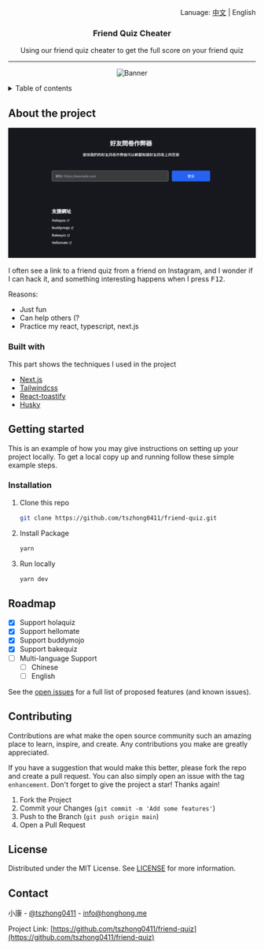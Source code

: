 <p align="right">Lanuage: <a href="./README.zh-tw.md">中文</a> | English</p>
<div align="center">
  <h3 align="center">Friend Quiz Cheater</h3>
  <p align="center">
    Using our friend quiz cheater to get the full score on your friend quiz
  </p>
  <hr />
  <p align="center">
  <img src="https://socialify.git.ci/tszhong0411/friend-quiz/image?font=KoHo&forks=1&issues=1&logo=https%3A%2F%2Fhonghong.me%2Fstatic%2Fimages%2Flogo%2Flogo-black.png&name=1&owner=1&pattern=Brick%20Wall&pulls=1&stargazers=1&theme=Dark"  alt="Banner">
  </p>
</div>
<details>
  <summary>Table of contents</summary>
  <ol>
    <li>
      <a href="#about-the-project">About the project</a>
      <ul>
        <li><a href="#built-with">Built With</a></li>
      </ul>
    </li>
    <li>
      <a href="#getting-started">Getting Started</a>
      <ul>
        <li><a href="#installation">Installation</a></li>
      </ul>
    </li>
    <li><a href="#roadmap">Roadmap</a></li>
    <li><a href="#contributing">Contributing</a></li>
    <li><a href="#license">License</a></li>
    <li><a href="#contact">Contact</a></li>
  </ol>
</details>

<!-- ABOUT THE PROJECT -->

## About the project

<p align="center">
  <img src="./public/static/images/screenshot/2022-03-08_03-26-38.png">
</p>

I often see a link to a friend quiz from a friend on Instagram, and I wonder if I can hack it, and something interesting happens when I press <kbd>F12</kbd>.

Reasons:

- Just fun
- Can help others (?
- Practice my react, typescript, next.js

### Built with

This part shows the techniques I used in the project

- [Next.js](https://nextjs.org/)
- [Tailwindcss](https://tailwindcss.com/)
- [React-toastify](https://github.com/fkhadra/react-toastify)
- [Husky](https://github.com/typicode/husky)

<!-- GETTING STARTED -->

## Getting started

This is an example of how you may give instructions on setting up your project locally. To get a local copy up and running follow these simple example steps.

### Installation

1. Clone this repo
   ```sh
   git clone https://github.com/tszhong0411/friend-quiz.git
   ```
2. Install Package
   ```sh
   yarn
   ```
3. Run locally
   ```sh
   yarn dev
   ```

## Roadmap

- [x] Support holaquiz
- [x] Support hellomate
- [x] Support buddymojo
- [x] Support bakequiz
- [ ] Multi-language Support
  - [ ] Chinese
  - [ ] English

See the [open issues](https://github.com/tszhong0411/friend-quiz/issues) for a full list of proposed features (and known issues).

<!-- CONTRIBUTING -->

## Contributing

Contributions are what make the open source community such an amazing place to learn, inspire, and create. Any contributions you make are greatly appreciated.

If you have a suggestion that would make this better, please fork the repo and create a pull request. You can also simply open an issue with the tag `enhancement`. Don't forget to give the project a star! Thanks again!

1. Fork the Project
2. Commit your Changes (`git commit -m 'Add some features'`)
3. Push to the Branch (`git push origin main`)
4. Open a Pull Request

<!-- LICENSE -->

## License

Distributed under the MIT License. See [LICENSE](https://github.com/TszHong0411/friend-quiz/blob/main/LICENSE) for more information.

<!-- CONTACT -->

## Contact

小康 - [@tszhong0411](https://www.instagram.com/tszhong0411/) - info@honghong.me

Project Link: [https://github.com/tszhong0411/friend-quiz](https://github.com/tszhong0411/friend-quiz)

